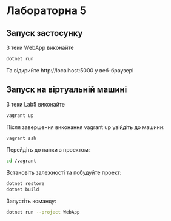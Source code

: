 # Лабораторна 5 

## Запуск застосунку
З теки WebApp виконайте
```bash
dotnet run
```
Та відкрийте http://localhost:5000 у веб-браузері

## Запуск на віртуальній машині
З теки Lab5 виконайте
```bash
vagrant up
```
Після завершення виконання vagrant up увійдіть до машини:
```bash
vagrant ssh
```
Перейдіть до папки з проектом:
```bash
cd /vagrant
```
Встановіть залежності та побудуйте проект:
```bash
dotnet restore
dotnet build
```
Запустіть команду:
```bash
dotnet run --project WebApp
```
